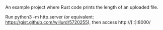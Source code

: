 An example project where Rust code prints the length of an uploaded file.

Run python3 -m http.server (or equivalent: https://gist.github.com/willurd/5720255),
then access http://[::]:8000/
